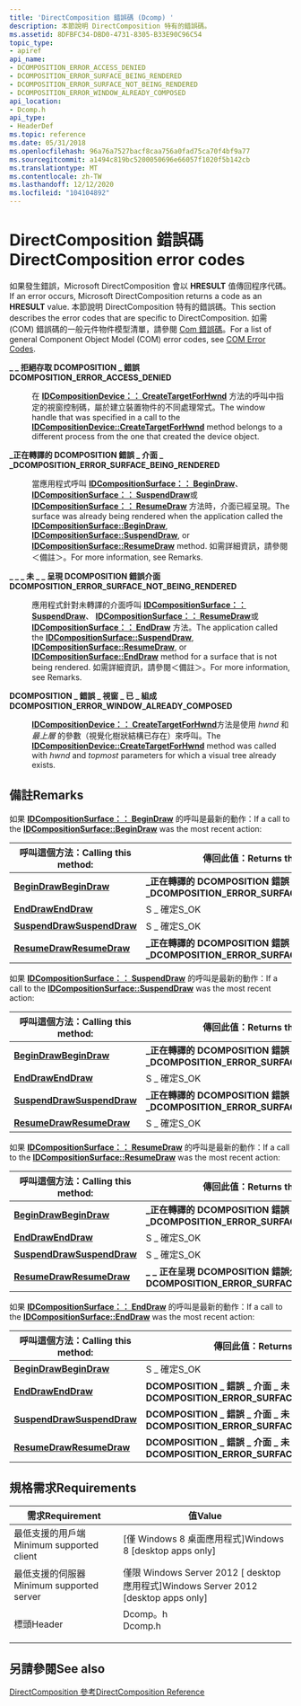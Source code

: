 ```yaml
---
title: 'DirectComposition 錯誤碼 (Dcomp) '
description: 本節說明 DirectComposition 特有的錯誤碼。
ms.assetid: 8DFBFC34-DBD0-4731-8305-B33E90C96C54
topic_type:
- apiref
api_name:
- DCOMPOSITION_ERROR_ACCESS_DENIED
- DCOMPOSITION_ERROR_SURFACE_BEING_RENDERED
- DCOMPOSITION_ERROR_SURFACE_NOT_BEING_RENDERED
- DCOMPOSITION_ERROR_WINDOW_ALREADY_COMPOSED
api_location:
- Dcomp.h
api_type:
- HeaderDef
ms.topic: reference
ms.date: 05/31/2018
ms.openlocfilehash: 96a76a7527bacf8caa756a0fad75ca70f4bf9a77
ms.sourcegitcommit: a1494c819bc5200050696e66057f1020f5b142cb
ms.translationtype: MT
ms.contentlocale: zh-TW
ms.lasthandoff: 12/12/2020
ms.locfileid: "104104892"
---
```

# <a name="directcomposition-error-codes"></a><span data-ttu-id="bf2f7-103">DirectComposition 錯誤碼</span><span class="sxs-lookup"><span data-stu-id="bf2f7-103">DirectComposition error codes</span></span>

<span data-ttu-id="bf2f7-104">如果發生錯誤，Microsoft DirectComposition 會以 **HRESULT** 值傳回程序代碼。</span><span class="sxs-lookup"><span data-stu-id="bf2f7-104">If an error occurs, Microsoft DirectComposition returns a code as an **HRESULT** value.</span></span> <span data-ttu-id="bf2f7-105">本節說明 DirectComposition 特有的錯誤碼。</span><span class="sxs-lookup"><span data-stu-id="bf2f7-105">This section describes the error codes that are specific to DirectComposition.</span></span> <span data-ttu-id="bf2f7-106">如需 (COM) 錯誤碼的一般元件物件模型清單，請參閱 [Com 錯誤碼](/windows/desktop/com/com-error-codes)。</span><span class="sxs-lookup"><span data-stu-id="bf2f7-106">For a list of general Component Object Model (COM) error codes, see [COM Error Codes](/windows/desktop/com/com-error-codes).</span></span>

<dl> <dt>

<span data-ttu-id="bf2f7-107"><span id="DCOMPOSITION_ERROR_ACCESS_DENIED"></span><span id="dcomposition_error_access_denied"></span>**\_ \_ 拒絕存取 DCOMPOSITION \_ 錯誤**</span><span class="sxs-lookup"><span data-stu-id="bf2f7-107"><span id="DCOMPOSITION_ERROR_ACCESS_DENIED"></span><span id="dcomposition_error_access_denied"></span>**DCOMPOSITION\_ERROR\_ACCESS\_DENIED**</span></span>
</dt> <dd> <dl> <span data-ttu-id="bf2f7-108"><dt>


</dt> <dt></span><span class="sxs-lookup"><span data-stu-id="bf2f7-108"><dt>


</dt> <dt></span></span>



<span data-ttu-id="bf2f7-109">在 [**IDCompositionDevice：： CreateTargetForHwnd**](/windows/win32/api/dcomp/nf-dcomp-idcompositiondevice-createtargetforhwnd) 方法的呼叫中指定的視窗控制碼，屬於建立裝置物件的不同處理常式。</span><span class="sxs-lookup"><span data-stu-id="bf2f7-109">The window handle that was specified in a call to the [**IDCompositionDevice::CreateTargetForHwnd**](/windows/win32/api/dcomp/nf-dcomp-idcompositiondevice-createtargetforhwnd) method belongs to a different process from the one that created the device object.</span></span>


</dt> </dl> </dd> <dt>

<span data-ttu-id="bf2f7-110"><span id="DCOMPOSITION_ERROR_SURFACE_BEING_RENDERED"></span><span id="dcomposition_error_surface_being_rendered"></span>**\_正在轉譯的 DCOMPOSITION 錯誤 \_ 介面 \_ \_**</span><span class="sxs-lookup"><span data-stu-id="bf2f7-110"><span id="DCOMPOSITION_ERROR_SURFACE_BEING_RENDERED"></span><span id="dcomposition_error_surface_being_rendered"></span>**DCOMPOSITION\_ERROR\_SURFACE\_BEING\_RENDERED**</span></span>
</dt> <dd> <dl> <span data-ttu-id="bf2f7-111"><dt>


</dt> <dt></span><span class="sxs-lookup"><span data-stu-id="bf2f7-111"><dt>


</dt> <dt></span></span>



<span data-ttu-id="bf2f7-112">當應用程式呼叫 [**IDCompositionSurface：： BeginDraw**](/windows/win32/api/dcomp/nf-dcomp-idcompositionsurface-begindraw)、 [**IDCompositionSurface：： SuspendDraw**](/windows/win32/api/dcomp/nf-dcomp-idcompositionsurface-suspenddraw)或 [**IDCompositionSurface：： ResumeDraw**](/windows/win32/api/dcomp/nf-dcomp-idcompositionsurface-resumedraw) 方法時，介面已經呈現。</span><span class="sxs-lookup"><span data-stu-id="bf2f7-112">The surface was already being rendered when the application called the [**IDCompositionSurface::BeginDraw**](/windows/win32/api/dcomp/nf-dcomp-idcompositionsurface-begindraw), [**IDCompositionSurface::SuspendDraw**](/windows/win32/api/dcomp/nf-dcomp-idcompositionsurface-suspenddraw), or [**IDCompositionSurface::ResumeDraw**](/windows/win32/api/dcomp/nf-dcomp-idcompositionsurface-resumedraw) method.</span></span> <span data-ttu-id="bf2f7-113">如需詳細資訊，請參閱＜備註＞。</span><span class="sxs-lookup"><span data-stu-id="bf2f7-113">For more information, see Remarks.</span></span>


</dt> </dl> </dd> <dt>

<span data-ttu-id="bf2f7-114"><span id="DCOMPOSITION_ERROR_SURFACE_NOT_BEING_RENDERED"></span><span id="dcomposition_error_surface_not_being_rendered"></span>**\_ \_ \_ 未 \_ \_ 呈現 DCOMPOSITION 錯誤介面**</span><span class="sxs-lookup"><span data-stu-id="bf2f7-114"><span id="DCOMPOSITION_ERROR_SURFACE_NOT_BEING_RENDERED"></span><span id="dcomposition_error_surface_not_being_rendered"></span>**DCOMPOSITION\_ERROR\_SURFACE\_NOT\_BEING\_RENDERED**</span></span>
</dt> <dd> <dl> <span data-ttu-id="bf2f7-115"><dt>


</dt> <dt></span><span class="sxs-lookup"><span data-stu-id="bf2f7-115"><dt>


</dt> <dt></span></span>



<span data-ttu-id="bf2f7-116">應用程式針對未轉譯的介面呼叫 [**IDCompositionSurface：： SuspendDraw**](/windows/win32/api/dcomp/nf-dcomp-idcompositionsurface-suspenddraw)、 [**IDCompositionSurface：： ResumeDraw**](/windows/win32/api/dcomp/nf-dcomp-idcompositionsurface-resumedraw)或 [**IDCompositionSurface：： EndDraw**](/windows/win32/api/dcomp/nf-dcomp-idcompositionsurface-enddraw) 方法。</span><span class="sxs-lookup"><span data-stu-id="bf2f7-116">The application called the [**IDCompositionSurface::SuspendDraw**](/windows/win32/api/dcomp/nf-dcomp-idcompositionsurface-suspenddraw), [**IDCompositionSurface::ResumeDraw**](/windows/win32/api/dcomp/nf-dcomp-idcompositionsurface-resumedraw), or [**IDCompositionSurface::EndDraw**](/windows/win32/api/dcomp/nf-dcomp-idcompositionsurface-enddraw) method for a surface that is not being rendered.</span></span> <span data-ttu-id="bf2f7-117">如需詳細資訊，請參閱＜備註＞。</span><span class="sxs-lookup"><span data-stu-id="bf2f7-117">For more information, see Remarks.</span></span>


</dt> </dl> </dd> <dt>

<span data-ttu-id="bf2f7-118"><span id="DCOMPOSITION_ERROR_WINDOW_ALREADY_COMPOSED"></span><span id="dcomposition_error_window_already_composed"></span>**DCOMPOSITION \_ 錯誤 \_ 視窗 \_ 已 \_ 組成**</span><span class="sxs-lookup"><span data-stu-id="bf2f7-118"><span id="DCOMPOSITION_ERROR_WINDOW_ALREADY_COMPOSED"></span><span id="dcomposition_error_window_already_composed"></span>**DCOMPOSITION\_ERROR\_WINDOW\_ALREADY\_COMPOSED**</span></span>
</dt> <dd> <dl> <span data-ttu-id="bf2f7-119"><dt>


</dt> <dt></span><span class="sxs-lookup"><span data-stu-id="bf2f7-119"><dt>


</dt> <dt></span></span>



<span data-ttu-id="bf2f7-120">[**IDCompositionDevice：： CreateTargetForHwnd**](/windows/win32/api/dcomp/nf-dcomp-idcompositiondevice-createtargetforhwnd)方法是使用 *hwnd* 和 *最上層* 的參數（視覺化樹狀結構已存在）來呼叫。</span><span class="sxs-lookup"><span data-stu-id="bf2f7-120">The [**IDCompositionDevice::CreateTargetForHwnd**](/windows/win32/api/dcomp/nf-dcomp-idcompositiondevice-createtargetforhwnd) method was called with *hwnd* and *topmost* parameters for which a visual tree already exists.</span></span>


</dt> </dl> </dd> </dl>

## <a name="remarks"></a><span data-ttu-id="bf2f7-121">備註</span><span class="sxs-lookup"><span data-stu-id="bf2f7-121">Remarks</span></span>

<span data-ttu-id="bf2f7-122">如果 [**IDCompositionSurface：： BeginDraw**](/windows/win32/api/dcomp/nf-dcomp-idcompositionsurface-begindraw) 的呼叫是最新的動作：</span><span class="sxs-lookup"><span data-stu-id="bf2f7-122">If a call to the [**IDCompositionSurface::BeginDraw**](/windows/win32/api/dcomp/nf-dcomp-idcompositionsurface-begindraw) was the most recent action:</span></span>



| <span data-ttu-id="bf2f7-123">呼叫這個方法：</span><span class="sxs-lookup"><span data-stu-id="bf2f7-123">Calling this method:</span></span>                                    | <span data-ttu-id="bf2f7-124">傳回此值：</span><span class="sxs-lookup"><span data-stu-id="bf2f7-124">Returns this value:</span></span>                               |
|---------------------------------------------------------|---------------------------------------------------|
| [<span data-ttu-id="bf2f7-125">**BeginDraw**</span><span class="sxs-lookup"><span data-stu-id="bf2f7-125">**BeginDraw**</span></span>](/windows/win32/api/dcomp/nf-dcomp-idcompositionsurface-begindraw)     | <span data-ttu-id="bf2f7-126">**\_正在轉譯的 DCOMPOSITION 錯誤 \_ 介面 \_ \_**</span><span class="sxs-lookup"><span data-stu-id="bf2f7-126">**DCOMPOSITION\_ERROR\_SURFACE\_BEING\_RENDERED**</span></span> |
| [<span data-ttu-id="bf2f7-127">**EndDraw**</span><span class="sxs-lookup"><span data-stu-id="bf2f7-127">**EndDraw**</span></span>](/windows/win32/api/dcomp/nf-dcomp-idcompositionsurface-enddraw)         | <span data-ttu-id="bf2f7-128">S \_ 確定</span><span class="sxs-lookup"><span data-stu-id="bf2f7-128">S\_OK</span></span>                                             |
| [<span data-ttu-id="bf2f7-129">**SuspendDraw**</span><span class="sxs-lookup"><span data-stu-id="bf2f7-129">**SuspendDraw**</span></span>](/windows/win32/api/dcomp/nf-dcomp-idcompositionsurface-suspenddraw) | <span data-ttu-id="bf2f7-130">S \_ 確定</span><span class="sxs-lookup"><span data-stu-id="bf2f7-130">S\_OK</span></span>                                             |
| [<span data-ttu-id="bf2f7-131">**ResumeDraw**</span><span class="sxs-lookup"><span data-stu-id="bf2f7-131">**ResumeDraw**</span></span>](/windows/win32/api/dcomp/nf-dcomp-idcompositionsurface-resumedraw)   | <span data-ttu-id="bf2f7-132">**\_正在轉譯的 DCOMPOSITION 錯誤 \_ 介面 \_ \_**</span><span class="sxs-lookup"><span data-stu-id="bf2f7-132">**DCOMPOSITION\_ERROR\_SURFACE\_BEING\_RENDERED**</span></span> |



 

<span data-ttu-id="bf2f7-133">如果 [**IDCompositionSurface：： SuspendDraw**](/windows/win32/api/dcomp/nf-dcomp-idcompositionsurface-suspenddraw) 的呼叫是最新的動作：</span><span class="sxs-lookup"><span data-stu-id="bf2f7-133">If a call to the [**IDCompositionSurface::SuspendDraw**](/windows/win32/api/dcomp/nf-dcomp-idcompositionsurface-suspenddraw) was the most recent action:</span></span>



| <span data-ttu-id="bf2f7-134">呼叫這個方法：</span><span class="sxs-lookup"><span data-stu-id="bf2f7-134">Calling this method:</span></span>                                    | <span data-ttu-id="bf2f7-135">傳回此值：</span><span class="sxs-lookup"><span data-stu-id="bf2f7-135">Returns this value:</span></span>                               |
|---------------------------------------------------------|---------------------------------------------------|
| [<span data-ttu-id="bf2f7-136">**BeginDraw**</span><span class="sxs-lookup"><span data-stu-id="bf2f7-136">**BeginDraw**</span></span>](/windows/win32/api/dcomp/nf-dcomp-idcompositionsurface-begindraw)     | <span data-ttu-id="bf2f7-137">**\_正在轉譯的 DCOMPOSITION 錯誤 \_ 介面 \_ \_**</span><span class="sxs-lookup"><span data-stu-id="bf2f7-137">**DCOMPOSITION\_ERROR\_SURFACE\_BEING\_RENDERED**</span></span> |
| [<span data-ttu-id="bf2f7-138">**EndDraw**</span><span class="sxs-lookup"><span data-stu-id="bf2f7-138">**EndDraw**</span></span>](/windows/win32/api/dcomp/nf-dcomp-idcompositionsurface-enddraw)         | <span data-ttu-id="bf2f7-139">S \_ 確定</span><span class="sxs-lookup"><span data-stu-id="bf2f7-139">S\_OK</span></span>                                             |
| [<span data-ttu-id="bf2f7-140">**SuspendDraw**</span><span class="sxs-lookup"><span data-stu-id="bf2f7-140">**SuspendDraw**</span></span>](/windows/win32/api/dcomp/nf-dcomp-idcompositionsurface-suspenddraw) | <span data-ttu-id="bf2f7-141">**\_正在轉譯的 DCOMPOSITION 錯誤 \_ 介面 \_ \_**</span><span class="sxs-lookup"><span data-stu-id="bf2f7-141">**DCOMPOSITION\_ERROR\_SURFACE\_BEING\_RENDERED**</span></span> |
| [<span data-ttu-id="bf2f7-142">**ResumeDraw**</span><span class="sxs-lookup"><span data-stu-id="bf2f7-142">**ResumeDraw**</span></span>](/windows/win32/api/dcomp/nf-dcomp-idcompositionsurface-resumedraw)   | <span data-ttu-id="bf2f7-143">S \_ 確定</span><span class="sxs-lookup"><span data-stu-id="bf2f7-143">S\_OK</span></span>                                             |



 

<span data-ttu-id="bf2f7-144">如果 [**IDCompositionSurface：： ResumeDraw**](/windows/win32/api/dcomp/nf-dcomp-idcompositionsurface-resumedraw) 的呼叫是最新的動作：</span><span class="sxs-lookup"><span data-stu-id="bf2f7-144">If a call to the [**IDCompositionSurface::ResumeDraw**](/windows/win32/api/dcomp/nf-dcomp-idcompositionsurface-resumedraw) was the most recent action:</span></span>



| <span data-ttu-id="bf2f7-145">呼叫這個方法：</span><span class="sxs-lookup"><span data-stu-id="bf2f7-145">Calling this method:</span></span>                                    | <span data-ttu-id="bf2f7-146">傳回此值：</span><span class="sxs-lookup"><span data-stu-id="bf2f7-146">Returns this value:</span></span>                                |
|---------------------------------------------------------|----------------------------------------------------|
| [<span data-ttu-id="bf2f7-147">**BeginDraw**</span><span class="sxs-lookup"><span data-stu-id="bf2f7-147">**BeginDraw**</span></span>](/windows/win32/api/dcomp/nf-dcomp-idcompositionsurface-begindraw)     | <span data-ttu-id="bf2f7-148">**\_正在轉譯的 DCOMPOSITION 錯誤 \_ 介面 \_ \_**</span><span class="sxs-lookup"><span data-stu-id="bf2f7-148">**DCOMPOSITION\_ERROR\_SURFACE\_BEING\_RENDERED**</span></span>  |
| [<span data-ttu-id="bf2f7-149">**EndDraw**</span><span class="sxs-lookup"><span data-stu-id="bf2f7-149">**EndDraw**</span></span>](/windows/win32/api/dcomp/nf-dcomp-idcompositionsurface-enddraw)         | <span data-ttu-id="bf2f7-150">S \_ 確定</span><span class="sxs-lookup"><span data-stu-id="bf2f7-150">S\_OK</span></span>                                              |
| [<span data-ttu-id="bf2f7-151">**SuspendDraw**</span><span class="sxs-lookup"><span data-stu-id="bf2f7-151">**SuspendDraw**</span></span>](/windows/win32/api/dcomp/nf-dcomp-idcompositionsurface-suspenddraw) | <span data-ttu-id="bf2f7-152">S \_ 確定</span><span class="sxs-lookup"><span data-stu-id="bf2f7-152">S\_OK</span></span>                                              |
| [<span data-ttu-id="bf2f7-153">**ResumeDraw**</span><span class="sxs-lookup"><span data-stu-id="bf2f7-153">**ResumeDraw**</span></span>](/windows/win32/api/dcomp/nf-dcomp-idcompositionsurface-resumedraw)   | <span data-ttu-id="bf2f7-154">**\_ \_ 正在呈現 DCOMPOSITION 錯誤介面 \_ \_ 。**</span><span class="sxs-lookup"><span data-stu-id="bf2f7-154">**DCOMPOSITION\_ERROR\_SURFACE\_BEING\_RENDERED.**</span></span> |



 

<span data-ttu-id="bf2f7-155">如果 [**IDCompositionSurface：： EndDraw**](/windows/win32/api/dcomp/nf-dcomp-idcompositionsurface-enddraw) 的呼叫是最新的動作：</span><span class="sxs-lookup"><span data-stu-id="bf2f7-155">If a call to the [**IDCompositionSurface::EndDraw**](/windows/win32/api/dcomp/nf-dcomp-idcompositionsurface-enddraw) was the most recent action:</span></span>



| <span data-ttu-id="bf2f7-156">呼叫這個方法：</span><span class="sxs-lookup"><span data-stu-id="bf2f7-156">Calling this method:</span></span>                                    | <span data-ttu-id="bf2f7-157">傳回此值：</span><span class="sxs-lookup"><span data-stu-id="bf2f7-157">Returns this value:</span></span>                                     |
|---------------------------------------------------------|---------------------------------------------------------|
| [<span data-ttu-id="bf2f7-158">**BeginDraw**</span><span class="sxs-lookup"><span data-stu-id="bf2f7-158">**BeginDraw**</span></span>](/windows/win32/api/dcomp/nf-dcomp-idcompositionsurface-begindraw)     | <span data-ttu-id="bf2f7-159">S \_ 確定</span><span class="sxs-lookup"><span data-stu-id="bf2f7-159">S\_OK</span></span>                                                   |
| [<span data-ttu-id="bf2f7-160">**EndDraw**</span><span class="sxs-lookup"><span data-stu-id="bf2f7-160">**EndDraw**</span></span>](/windows/win32/api/dcomp/nf-dcomp-idcompositionsurface-enddraw)         | <span data-ttu-id="bf2f7-161">**DCOMPOSITION \_ 錯誤 \_ 介面 \_ 未 \_ \_ 呈現。**</span><span class="sxs-lookup"><span data-stu-id="bf2f7-161">**DCOMPOSITION\_ERROR\_SURFACE\_NOT\_BEING\_RENDERED.**</span></span> |
| [<span data-ttu-id="bf2f7-162">**SuspendDraw**</span><span class="sxs-lookup"><span data-stu-id="bf2f7-162">**SuspendDraw**</span></span>](/windows/win32/api/dcomp/nf-dcomp-idcompositionsurface-suspenddraw) | <span data-ttu-id="bf2f7-163">**DCOMPOSITION \_ 錯誤 \_ 介面 \_ 未 \_ \_ 呈現。**</span><span class="sxs-lookup"><span data-stu-id="bf2f7-163">**DCOMPOSITION\_ERROR\_SURFACE\_NOT\_BEING\_RENDERED.**</span></span> |
| [<span data-ttu-id="bf2f7-164">**ResumeDraw**</span><span class="sxs-lookup"><span data-stu-id="bf2f7-164">**ResumeDraw**</span></span>](/windows/win32/api/dcomp/nf-dcomp-idcompositionsurface-resumedraw)   | <span data-ttu-id="bf2f7-165">**DCOMPOSITION \_ 錯誤 \_ 介面 \_ 未 \_ \_ 呈現。**</span><span class="sxs-lookup"><span data-stu-id="bf2f7-165">**DCOMPOSITION\_ERROR\_SURFACE\_NOT\_BEING\_RENDERED.**</span></span> |



 

## <a name="requirements"></a><span data-ttu-id="bf2f7-166">規格需求</span><span class="sxs-lookup"><span data-stu-id="bf2f7-166">Requirements</span></span>



| <span data-ttu-id="bf2f7-167">需求</span><span class="sxs-lookup"><span data-stu-id="bf2f7-167">Requirement</span></span> | <span data-ttu-id="bf2f7-168">值</span><span class="sxs-lookup"><span data-stu-id="bf2f7-168">Value</span></span> |
|-------------------------------------|------------------------------------------------------------------------------------|
| <span data-ttu-id="bf2f7-169">最低支援的用戶端</span><span class="sxs-lookup"><span data-stu-id="bf2f7-169">Minimum supported client</span></span><br/> | <span data-ttu-id="bf2f7-170">\[僅 Windows 8 桌面應用程式\]</span><span class="sxs-lookup"><span data-stu-id="bf2f7-170">Windows 8 \[desktop apps only\]</span></span><br/>                                         |
| <span data-ttu-id="bf2f7-171">最低支援的伺服器</span><span class="sxs-lookup"><span data-stu-id="bf2f7-171">Minimum supported server</span></span><br/> | <span data-ttu-id="bf2f7-172">僅限 Windows Server 2012 \[ desktop 應用程式\]</span><span class="sxs-lookup"><span data-stu-id="bf2f7-172">Windows Server 2012 \[desktop apps only\]</span></span><br/>                               |
| <span data-ttu-id="bf2f7-173">標頭</span><span class="sxs-lookup"><span data-stu-id="bf2f7-173">Header</span></span><br/>                   | <dl> <span data-ttu-id="bf2f7-174"><dt>Dcomp。h</dt></span><span class="sxs-lookup"><span data-stu-id="bf2f7-174"><dt>Dcomp.h</dt></span></span> </dl> |



## <a name="see-also"></a><span data-ttu-id="bf2f7-175">另請參閱</span><span class="sxs-lookup"><span data-stu-id="bf2f7-175">See also</span></span>

<dl> <dt>

[<span data-ttu-id="bf2f7-176">DirectComposition 參考</span><span class="sxs-lookup"><span data-stu-id="bf2f7-176">DirectComposition Reference</span></span>](reference.md)
</dt> </dl>

 

